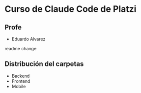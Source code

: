 # Curso de Claude Code de Platzi
## Profe

- Eduardo Alvarez


readme change

## Distribución del carpetas

- Backend
- Frontend
- Mobile
